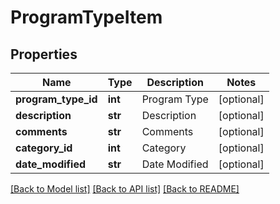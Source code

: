 # ProgramTypeItem

## Properties
Name | Type | Description | Notes
------------ | ------------- | ------------- | -------------
**program_type_id** | **int** | Program Type | [optional] 
**description** | **str** | Description | [optional] 
**comments** | **str** | Comments | [optional] 
**category_id** | **int** | Category | [optional] 
**date_modified** | **str** | Date Modified | [optional] 

[[Back to Model list]](../README.md#documentation-for-models) [[Back to API list]](../README.md#documentation-for-api-endpoints) [[Back to README]](../README.md)


